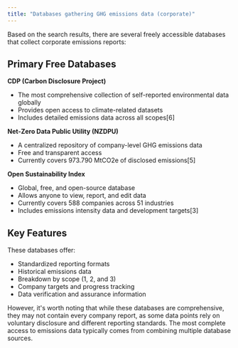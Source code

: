 ```yaml
---
title: "Databases gathering GHG emissions data (corporate)"
---
```


Based on the search results, there are several freely accessible databases that collect corporate emissions reports:

## Primary Free Databases

**CDP (Carbon Disclosure Project)**

- The most comprehensive collection of self-reported environmental data globally
- Provides open access to climate-related datasets
- Includes detailed emissions data across all scopes\[6]

**Net-Zero Data Public Utility (NZDPU)**

- A centralized repository of company-level GHG emissions data
- Free and transparent access
- Currently covers 973.790 MtCO2e of disclosed emissions\[5]

**Open Sustainability Index**

- Global, free, and open-source database
- Allows anyone to view, report, and edit data
- Currently covers 588 companies across 51 industries
- Includes emissions intensity data and development targets\[3]

## Key Features

These databases offer:

- Standardized reporting formats
- Historical emissions data
- Breakdown by scope (1, 2, and 3)
- Company targets and progress tracking
- Data verification and assurance information

However, it's worth noting that while these databases are comprehensive, they may not contain every company report, as some data points rely on voluntary disclosure and different reporting standards. The most complete access to emissions data typically comes from combining multiple database sources.

&#x20;
